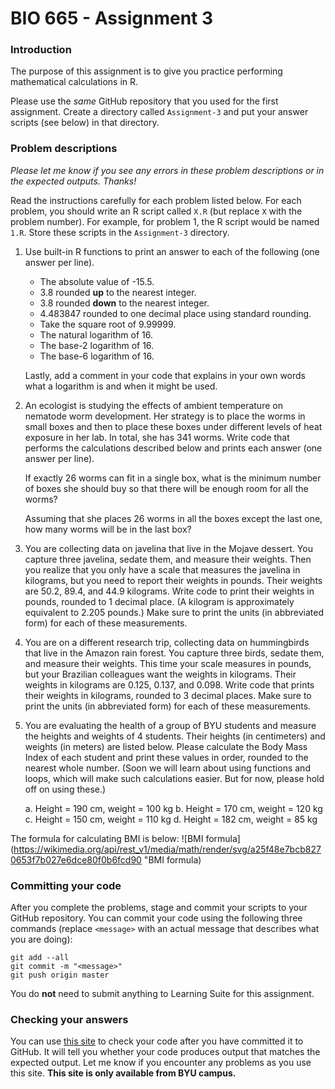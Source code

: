 # BIO 665 - Assignment 3

### Introduction

The purpose of this assignment is to give you practice performing mathematical calculations in R.

Please use the *same* GitHub repository that you used for the first assignment. Create a directory called `Assignment-3` and put your answer scripts (see below) in that directory.

### Problem descriptions

*Please let me know if you see any errors in these problem descriptions or in the expected outputs. Thanks!*

Read the instructions carefully for each problem listed below. For each problem, you should write an R script called `X.R` (but replace `X` with the problem number). For example, for problem 1, the R script would be named `1.R`. Store these scripts in the `Assignment-3` directory.

1. Use built-in R functions to print an answer to each of the following (one answer per line).

    - The absolute value of -15.5.
    - 3.8 rounded **up** to the nearest integer.
    - 3.8 rounded **down** to the nearest integer.
    - 4.483847 rounded to one decimal place using standard rounding.
    - Take the square root of 9.99999.
    - The natural logarithm of 16.
    - The base-2 logarithm of 16.
    - The base-6 logarithm of 16.

    Lastly, add a comment in your code that explains in your own words what a logarithm is and when it might be used.

2. An ecologist is studying the effects of ambient temperature on nematode worm development. Her strategy is to place the worms in small boxes and then to place these boxes under different levels of heat exposure in her lab. In total, she has 341 worms. Write code that performs the calculations described below and prints each answer (one answer per line).

    If exactly 26 worms can fit in a single box, what is the minimum number of boxes she should buy so that there will be enough room for all the worms?

    Assuming that she places 26 worms in all the boxes except the last one, how many worms will be in the last box?

3. You are collecting data on javelina that live in the Mojave dessert. You capture three javelina, sedate them, and measure their weights. Then you realize that you only have a scale that measures the javelina in kilograms, but you need to report their weights in pounds. Their weights are 50.2, 89.4, and 44.9 kilograms. Write code to print their weights in pounds, rounded to 1 decimal place. (A kilogram is approximately equivalent to 2.205 pounds.) Make sure to print the units (in abbreviated form) for each of these measurements.

4. You are on a different research trip, collecting data on hummingbirds that live in the Amazon rain forest. You capture three birds, sedate them, and measure their weights. This time your scale measures in pounds, but your Brazilian colleagues want the weights in kilograms. Their weights in kilograms are 0.125, 0.137, and 0.098. Write code that prints their weights in kilograms, rounded to 3 decimal places. Make sure to print the units (in abbreviated form) for each of these measurements.

5. You are evaluating the health of a group of BYU students and measure the heights and weights of 4 students. Their heights (in centimeters) and weights (in meters) are listed below. Please calculate the Body Mass Index of each student and print these values in order, rounded to the nearest whole number. (Soon we will learn about using functions and loops, which will make such calculations easier. But for now, please hold off on using these.)

    a. Height = 190 cm, weight = 100 kg
    b. Height = 170 cm, weight = 120 kg
    c. Height = 150 cm, weight = 110 kg
    d. Height = 182 cm, weight = 85 kg

The formula for calculating BMI is below:
![BMI formula](https://wikimedia.org/api/rest_v1/media/math/render/svg/a25f48e7bcb8270653f7b027e6dce80f0b6fcd90 "BMI formula)

### Committing your code

After you complete the problems, stage and commit your scripts to your GitHub repository. You can commit your code using the following three commands (replace `<message>` with an actual message that describes what you are doing):

```
git add --all
git commit -m "<message>"
git push origin master
```

You do **not** need to submit anything to Learning Suite for this assignment.

### Checking your answers

You can use [this site](http://bonsai.byu.edu:9000) to check your code after you have committed it to GitHub. It will tell you whether your code produces output that matches the expected output. Let me know if you encounter any problems as you use this site. **This site is only available from BYU campus.**